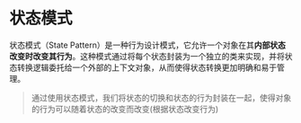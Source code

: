 # 状态模式

状态模式（State Pattern）是一种行为设计模式，它允许一个对象在其**内部状态改变时改变其行为**。这种模式通过将每个状态封装为一个独立的类来实现，并将状态转换逻辑委托给一个外部的上下文对象，从而使得状态转换更加明确和易于管理。

> 通过使用状态模式，我们将状态的切换和状态的行为封装在一起，使得对象的行为可以随着状态的改变而改变(根据状态改变行为)
